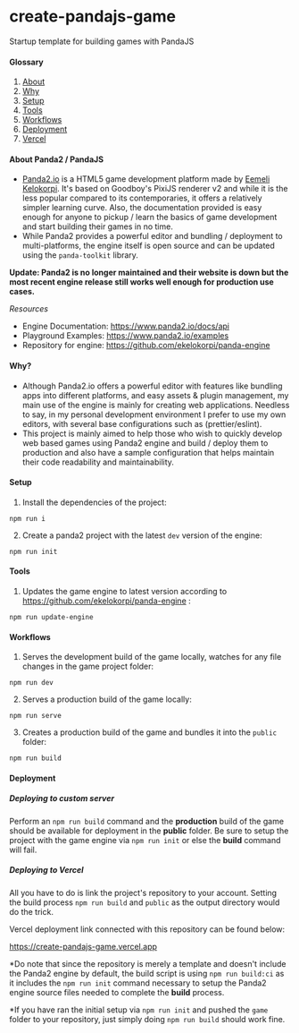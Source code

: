 # create-pandajs-game
Startup template for building games with PandaJS

#### Glossary
1. [About](#about-panda2--pandajs)
2. [Why](#why)
3. [Setup](#setup)
4. [Tools](#tools)
5. [Workflows](#workflows)
6. [Deployment](#deployment)
6. [Vercel](#deploying-to-vercel)


#### About Panda2 / PandaJS

- [Panda2.io](https://www.panda2.io/) is a HTML5 game development platform made by [Eemeli Kelokorpi](https://github.com/ekelokorpi). It's based on Goodboy's PixiJS renderer v2 and while it is the less popular compared to its contemporaries, it offers a relatively simpler learning curve. Also, the documentation provided is easy enough for anyone to pickup / learn the basics of game development and start building their games in no time.
- While Panda2 provides a powerful editor and bundling / deployment to multi-platforms, the engine itself is open source and can be updated using the `panda-toolkit` library.

**Update: Panda2 is no longer maintained and their website is down but the most recent engine release still works well enough for production use cases.**

*Resources*

- Engine Documentation: https://www.panda2.io/docs/api
- Playground Examples: https://www.panda2.io/examples
- Repository for engine: https://github.com/ekelokorpi/panda-engine


#### Why?

- Although Panda2.io offers a powerful editor with features like bundling apps into different platforms, and easy assets & plugin management, my main use of the engine is mainly for creating web applications. Needless to say, in my personal development environment I prefer to use my own editors, with several base configurations such as (prettier/eslint). 
- This project is mainly aimed to help those who wish to quickly develop web based games using Panda2 engine and build / deploy them to production and also have a sample configuration that helps maintain their code readability and maintainability.


#### Setup

1. Install the dependencies of the project:

`npm run i`

2. Create a panda2 project with the latest `dev` version of the engine:

`npm run init`


#### Tools

1. Updates the game engine to latest version according to https://github.com/ekelokorpi/panda-engine :

`npm run update-engine`


#### Workflows

1. Serves the development build of the game locally, watches for any file changes in the game project folder:

`npm run dev`

2. Serves a production build of the game locally:

`npm run serve`

3. Creates a production build of the game and bundles it into the `public` folder:

`npm run build`




#### Deployment

##### Deploying to custom server

Perform an `npm run build` command and the **production** build of the game should be available for deployment in the **public** folder.
Be sure to setup the project with the game engine via `npm run init` or else the **build** command will fail.
##### Deploying to Vercel

All you have to do is link the project's repository to your account.
Setting the build process `npm run build` and `public` as the output directory would do the trick.

Vercel deployment link connected with this repository can be found below: 

https://create-pandajs-game.vercel.app

*Do note that since the repository is merely a template and doesn't include the Panda2 engine by default, the build script is using `npm run build:ci` as it includes the `npm run init` command necessary to setup the Panda2 engine source files needed to complete the **build**  process.

*If you have ran the initial setup via `npm run init` and pushed the `game` folder to your repository, just simply doing `npm run build` should work fine.

